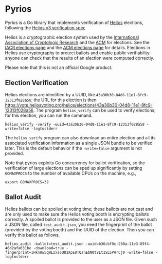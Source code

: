 Pyrios
======

Pyrios is a Go library that implements verification of
[Helios](https://vote.heliosvoting.org) elections, following the [Helios v3
verification spec](http://documentation.heliosvoting.org)

Helios is a cryptographic election system used by the [International
Association of Cryptologic Research](http://www.iacr.org) and the
[ACM](http://www.acm.org) for elections. See the [IACR elections
page](http://www.iacr.org/elections/eVoting/about-helios.html) and the [ACM
elections page](http://www.acm.org/acmelections) for details.  Elections in
Helios use cryptography to protect ballots and enable public verifiability:
anyone can check that the results of an election were computed correctly.

Please note that this is not an official Google product.

Election Verification
---------------------

Helios elections are identified by a UUID, like
`43a30b30-04d8-11e1-8fc9-12313f028a58`; the URL for this election is then
https://vote.heliosvoting.org/helios/elections/43a30b30-04d8-11e1-8fc9-12313f028a58.
The program `helios_verify` can be used to verify elections; for this election,
you can run the command.

    helios_verify -verify -uuid=43a30b30-04d8-11e1-8fc9-12313f028a58 -write=false -logtostderr

The `helios_verify` program can also download an entire election and all its
associated verification information as a single JSON bundle to be verified
later. This is the default behavior if the `-write=false` argument is not
provided.

Note that pyrios exploits Go concurrency for ballot verification, so the
verification of large elections can be sped up significantly by setting
`GOMAXPROCS` to the number of available CPUs on the machine, e.g.,

    export GOMAXPROCS=32

Ballot Audit
------------

Helios ballots can be spoiled at voting time; these ballots are not cast and are
only used to make sure the Helios voting booth is encrypting ballots correctly.
A spoiled ballot is provided to the user as a JSON file. Given such a JSON file,
called `test_audit.json`, you need the fingerprint of the ballot (provided by
the voting booth) and the UUID of the election. Then you can verify this ballot
as follows.

    helios_audit -ballot=test_audit.json -uuid=b36cbf0c-250a-11e3-89f4-46d2afa631be -download=true -fingerprint=3HknRw5qRLzxs6UQ1XpE8TQznEbN0t8LtISLSPArCj0 -write=false -logtostderr
